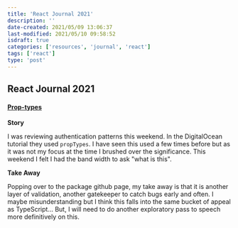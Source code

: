 ```yaml
---
title: 'React Journal 2021'
description: ''
date-created: 2021/05/09 13:06:37
last-modified: 2021/05/10 09:58:52
isdraft: true
categories: ['resources', 'journal', 'react']
tags: ['react']
type: 'post'
---
```


## React Journal 2021

#### [Prop-types](https://www.npmjs.com/package/prop-types)

**Story**

I was reviewing authentication patterns this weekend. In the DigitalOcean tutorial they used `propTypes`. I have seen this used a few times before but as it was not my focus at the time I brushed over the significance. This weekend I felt I had the band width to ask "what is this".

**Take Away**

Popping over to the package github page, my take away is that it is another layer of validation, another gatekeeper to catch bugs early and often. I maybe misunderstanding but I think this falls into the same bucket of appeal as TypeScript... But, I will need to do another exploratory pass to speech more definitively on this.
